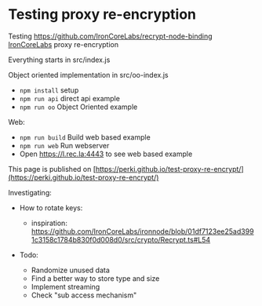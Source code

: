 # Testing proxy re-encryption


Testing https://github.com/IronCoreLabs/recrypt-node-binding [IronCoreLabs](https://github.com/IronCoreLabs) proxy re-encryption

Everything starts in src/index.js

Object oriented implementation in src/oo-index.js

- `npm install` setup
- `npm run api` direct api example
- `npm run oo` Object Oriented example

Web:

- `npm run build` Build web based example
- `npm run web` Run webserver 
- Open https://l.rec.la:4443 to see web based example 

This page is published on [https://perki.github.io/test-proxy-re-encrypt/](https://perki.github.io/test-proxy-re-encrypt/)

Investigating: 
- How to rotate keys: 
  - inspiration: https://github.com/IronCoreLabs/ironnode/blob/01df7123ee25ad3991c3158c1784b830f0d008d0/src/crypto/Recrypt.ts#L54

- Todo: 
  - Randomize unused data 
  - Find a better way to store type and size 
  - Implement streaming 
  - Check "sub access mechanism" 
